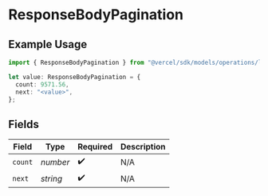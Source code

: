 # ResponseBodyPagination

## Example Usage

```typescript
import { ResponseBodyPagination } from "@vercel/sdk/models/operations/listaccessgroups.js";

let value: ResponseBodyPagination = {
  count: 9571.56,
  next: "<value>",
};
```

## Fields

| Field              | Type               | Required           | Description        |
| ------------------ | ------------------ | ------------------ | ------------------ |
| `count`            | *number*           | :heavy_check_mark: | N/A                |
| `next`             | *string*           | :heavy_check_mark: | N/A                |